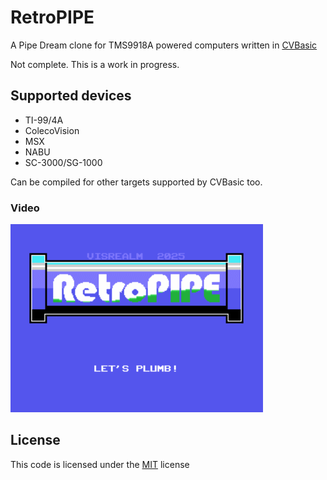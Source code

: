 # RetroPIPE

A Pipe Dream clone for TMS9918A powered computers written in [CVBasic](https://github.com/visrealm/CVBasic)

Not complete. This is a work in progress.

## Supported devices

* TI-99/4A
* ColecoVision
* MSX
* NABU
* SC-3000/SG-1000

Can be compiled for other targets supported by CVBasic too.

### Video

<p align="left"><img src="img/retropipe.gif" alt="RetroPIPE"></p>

## License
This code is licensed under the [MIT](https://opensource.org/licenses/MIT "MIT") license

